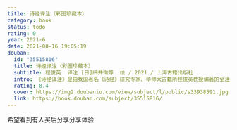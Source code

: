 ```yaml
---
title: 诗经译注（彩图珍藏本）
category: book
status: todo
rating: 0
year: 2021-6
date: 2021-08-16 19:05:19
douban:
  id: "35515816"
  title: 诗经译注（彩图珍藏本）
  subtitle: 程俊英  译注 [日]细井徇等  绘 / 2021 / 上海古籍出版社
  intro: 《诗经译注》是由我国著名《诗经》研究专家、华师大古籍所程俊英教授编著的全注全译本。自1982年问世以来深受读者欢迎，哺育了无数海内外学子，也是许渊冲先生《诗经》英译本的首选底本。书中每首诗包括原文、题解、注释和译诗四部分。题解以精美地理图简述诸侯国背景、阐明诗歌的主题，剔除了古代经生牵强附会的解释。注释博采众长，有二说并存的，一并附注，使读者有所思考与选择。生疏字上方皆有注音。注释、译诗逐句排于原诗两侧，便于比照对读。本次出版，收录江户时代细井徇、橘国雄、毛利梅园、岩崎灌园等人所绘诗经名物彩图230余幅，与原诗对照，集江户时代《诗经》名物学之大成，以助读者“多识于鸟兽草木之名”。另外，特别绘制14幅精美《诗经》地图，配有程俊英先生撰写的题解，详析诸侯国背景、古今地理关系。程俊英先生的《诗经》白话译文具有女学者独有的浪漫韵味，不论是十五国风中家喻户晓的诗句，还是二雅三颂中语言艰涩的诗篇，通过程俊英先生富有节奏的白话诗翻译，《诗经》时代先民的真实生活与朴素情感得以生动呈现，读来具有清新隽永、平实自然之美。随书附赠喜马拉雅独家全书诵读音频。
  rating: 8.4
  cover: https://img2.doubanio.com/view/subject/l/public/s33938591.jpg
  link: https://book.douban.com/subject/35515816/
---
```


希望看到有人买后分享分享体验
